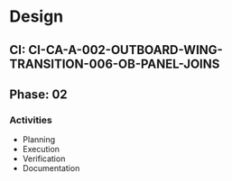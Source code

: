 # Design

## CI: CI-CA-A-002-OUTBOARD-WING-TRANSITION-006-OB-PANEL-JOINS
## Phase: 02

### Activities
- Planning
- Execution
- Verification
- Documentation
